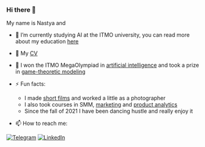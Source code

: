### Hi there 👋

My name is Nastya and
- :frog: I’m currently studying AI at the ITMO university, you can read more about my education [here](https://github.com/sad-bkt/university_courses)
- :memo: My [CV](https://spb.hh.ru/resume/cd1f8ffeff08a352980039ed1f695247626a42)
- :clown_face: I won the ITMO MegaOlympiad in [artificial intelligence](https://github.com/sad-bkt/university_courses/blob/master/certificates/%D0%9C%D0%B5%D0%B3%D0%B0%D0%BE%D0%BB%D0%B8%D0%BC%D0%BF%D0%B8%D0%B0%D0%B4%D0%B0_%D0%B8%D0%B8_%D0%BF%D0%BE%D0%B1%D0%B5%D0%B4%D0%B8%D1%82%D0%B5%D0%BB%D1%8C.pdf) and took a prize in [game-theoretic modeling](https://github.com/sad-bkt/university_courses/blob/master/certificates/%D0%9C%D0%B5%D0%B3%D0%B0%D0%BE%D0%BB%D0%B8%D0%BC%D0%BF%D0%B8%D0%B0%D0%B4%D0%B0_%D1%82%D0%B5%D0%BE%D1%80-%D0%B8%D0%B3%D1%80%D0%BE%D0%B2%D0%BE%D0%B5%20%D0%BC%D0%BE%D0%B4%D0%B5%D0%BB%D0%B8%D1%80%D0%BE%D0%B2%D0%B0%D0%BD%D0%B8%D0%B5_%D0%BF%D1%80%D0%B8%D0%B7%D0%B5%D1%80.pdf)

- ⚡ Fun facts:
  - I made [short films](https://docs.google.com/document/d/1B-PvPDF0nUDWk2XlKFzf2MTn9jmP8q_dqGmShj4zc5A/edit) and worked a little as a photographer
  - I also took courses in SMM, [marketing](https://github.com/sad-bkt/university_courses/blob/master/certificates/%D0%9C%D0%B0%D1%80%D0%BA%D0%B5%D1%82%D0%B8%D0%BD%D0%B3%20%D0%A2%D0%B8%D0%BD%D1%8C%D0%BA%D0%BE%D1%84%D1%84.PDF) and [product analytics](https://github.com/sad-bkt/university_courses/blob/master/certificates/%D0%A3%D0%BF%D1%80%D0%B0%D0%B2%D0%BB%D0%B5%D0%BD%D0%B8%D0%B5%20%D0%BF%D1%80%D0%BE%D0%B4%D1%83%D0%BA%D1%82%D0%BE%D0%BC%20%D0%A2%D0%B8%D0%BD%D1%8C%D0%BA%D0%BE%D1%84%D1%84.pdf)
  - Since the fall of 2021 I have been dancing hustle and really enjoy it

- 📫 How to reach me:

[![Telegram](https://img.shields.io/badge/--telegram?label=Telegram&logo=telegram&style=social)](https://t.me/sad_bkt) 
 [![LinkedIn](https://img.shields.io/badge/--linkedin?label=LinkedIn&logo=LinkedIn&style=social)](https://www.linkedin.com/in/anastasiia-semina-918120233) 
<!--[![Gmail](https://img.shields.io/badge/--linkedin?label=Gmail&logo=gmail&style=social)](mailto:nasts2@yandex.ru) -->

<!--
**sad-bkt/sad-bkt** is a ✨ _special_ ✨ repository because its `README.md` (this file) appears on your GitHub profile.

Here are some ideas to get you started:

- 🔭 I’m currently working on ...
- 🌱 I’m currently learning ...
- 👯 I’m looking to collaborate on ...
- 🤔 I’m looking for help with ...
- 💬 Ask me about ...
- 📫 How to reach me: ...
- 😄 Pronouns: ...
- ⚡ Fun fact: ...
-->
